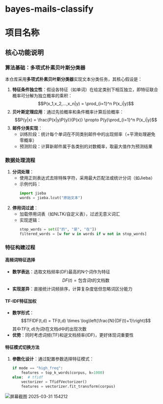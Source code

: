 # bayes-mails-classify

# 项目名称
## 核心功能说明

### 算法基础：多项式朴素贝叶斯分类器
本仓库采用**多项式朴素贝叶斯分类器**实现文本分类任务，其核心假设是：
1. ​**特征条件独立性**：假设各特征（如单词）在给定类别下相互独立，即特征联合概率可分解为独立概率的乘积：
   $$P(x_1,x_2,...,x_n|y) = \prod_{i=1}^n P(x_i|y)$$
2. ​**贝叶斯定理应用**：通过先验概率和条件概率计算后验概率：
   $$P(y|x) = \frac{P(x|y)P(y)}{P(x)} \propto P(y)\prod_{i=1}^n P(x_i|y)$$
3. ​**邮件分类实现**：
   - 训练阶段：统计每个单词在不同类别邮件中的出现频率（+平滑处理避免零概率）
   - 预测阶段：计算新邮件属于各类别的对数概率，取最大值作为预测结果
### 数据处理流程
1. ​**分词处理**：
   - 使用正则表达式去除特殊字符，采用最大匹配法或统计分词（如Jieba）
   - 示例代码：
     ```python
     import jieba
     words = jieba.lcut("原始文本")
     ```
2. ​**停用词过滤**：
   - 加载停用词表（如NLTK/自定义表），过滤无意义词汇
   - 实现逻辑：
     ```python
     stop_words = set(["的", "是", "在"])
     filtered_words = [w for w in words if w not in stop_words]
     ```

### 特征构建过程
#### 高频词特征选择
- ​**数学表达**：选取文档频率(DF)最高的N个词作为特征
  $$DF(t) = \text{包含词t的文档数}$$
- ​**实现差异**：直接统计词频排序，计算复杂度低但忽略词区分能力

#### TF-IDF特征加权
- ​**数学形式**：
  $$TFIDF(t,d) = TF(t,d) \times \log\left(\frac{N}{DF(t)+1}\right)$$
  其中$TF(t,d)$为词t在文档d中的出现次数
- ​**优势**：同时考虑词频(TF)和逆文档频率(IDF)，更好体现词重要性

#### 特征模式切换方法
1. ​**参数化设计**：通过配置参数选择特征模式：
   ```python
   if mode == "high_freq":
       features = top_k_words(corpus, k=1000)
   else:  # tfidf
       vectorizer = TfidfVectorizer()
       features = vectorizer.fit_transform(corpus)
![屏幕截图 2025-03-31 154212](https://github.com/user-attachments/assets/5509674f-0b84-40ed-9ad0-a2d925bb8403)
